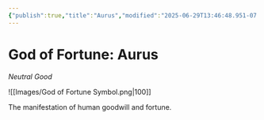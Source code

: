 ```yaml
---
{"publish":true,"title":"Aurus","modified":"2025-06-29T13:46:48.951-07:00","cssclasses":""}
---
```




# God of Fortune: Aurus
*Neutral Good*

![[Images/God of Fortune Symbol.png|100]]

The manifestation of human goodwill and fortune. 
